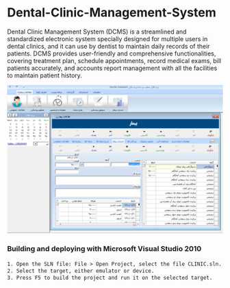 # Dental-Clinic-Management-System
Dental Clinic Management System (DCMS) is a streamlined and standardized electronic system specially designed for multiple users in dental clinics, and it can use by dentist to maintain daily records of their patients. DCMS provides user-friendly and comprehensive functionalities, covering treatment plan, schedule appointments, record medical exams, bill patients accurately, and accounts report management with all the facilities to maintain patient history.


<p align="center">
<img src="https://github.com/mandanaGh/Dental-Clinic-Management-System/blob/main/images/Dental%20Assistant.png" width="800"></p>

### Building and deploying with Microsoft Visual Studio 2010
```
1. Open the SLN file: File > Open Project, select the file CLINIC.sln.
2. Select the target, either emulator or device.
3. Press F5 to build the project and run it on the selected target.
```
